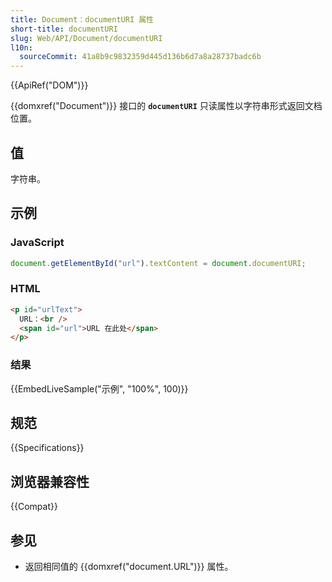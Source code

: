 ```yaml
---
title: Document：documentURI 属性
short-title: documentURI
slug: Web/API/Document/documentURI
l10n:
  sourceCommit: 41a8b9c9832359d445d136b6d7a8a28737badc6b
---
```


{{ApiRef("DOM")}}

{{domxref("Document")}} 接口的 **`documentURI`** 只读属性以字符串形式返回文档位置。

## 值

字符串。

## 示例

### JavaScript

```js
document.getElementById("url").textContent = document.documentURI;
```

### HTML

```html
<p id="urlText">
  URL：<br />
  <span id="url">URL 在此处</span>
</p>
```

### 结果

{{EmbedLiveSample("示例", "100%", 100)}}

## 规范

{{Specifications}}

## 浏览器兼容性

{{Compat}}

## 参见

- 返回相同值的 {{domxref("document.URL")}} 属性。
